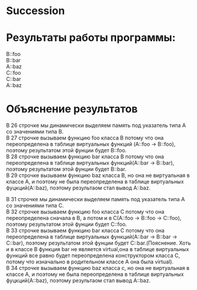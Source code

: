 # Succession

# Результаты работы программы:

B::foo  
B::bar   
A::baz   
C::foo   
C::bar   
A::baz   

# Объяснение результатов

В 26 строчке мы динамически выделяем память под указатель типа А со значениями типа В.   
В 27 строчке вызываем функцию foo класса В потому что она переопределена в таблице виртуальных функций (A::foo -> B::foo), поэтому результатом этой фунции будет B::foo.    
В 28 строчке вызываем функцию bar класса В потому что она переопределена в таблице виртуальных функций(A::bar -> B::bar), поэтому результатом этой фунции будет B::bar.    
В 29 строчке вызываем функцию baz класса В, но она не виртуальная в классе А, и поэтому не была переопределена в таблице виртуальных фуцкций(A::baz), поэтому результаом стал вывод A::baz.     

В 31 строчке мы динамически выделяем память под указатель типа А со значениями типа С.   
В 32 строчке вызываем функцию foo класса С потому что она переопределена сначала в В, а потом и в С(A::foo -> B::foo -> C::foo), поэтому результатом этой фунции будет С::foo.     
В 33 строчке вызываем функцию bar класса С потому что она переопределена в таблице виртуальных функций(A::bar -> B::bar -> C::bar), поэтому результатом этой фунции будет С::bar.(Пояснение. Хоть и в классе В функция bar не является virtual,она в таблице виртуальных функций все равно будет переопределена конструктором класса С, потому что изначально в родительном классе А она была virtual).     
В 34 строчке вызываем функцию baz класса c, но она не виртуальная в классе А, и поэтому не была переопределена в таблице виртуальных фуцкций(A::baz), поэтому результаом стал вывод A::baz.
